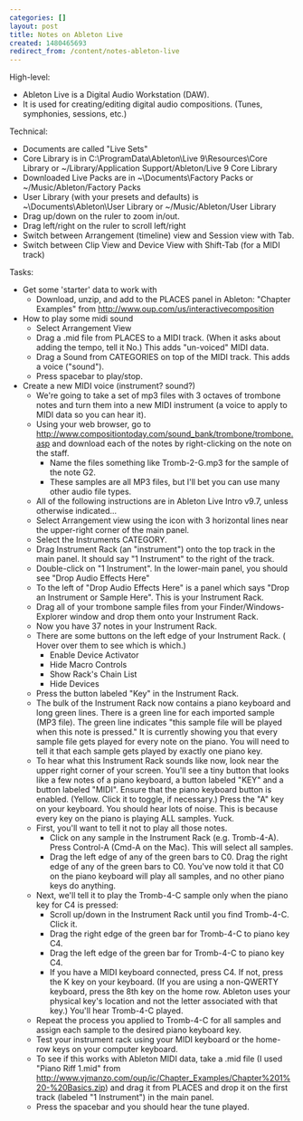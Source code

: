 ```yaml
---
categories: []
layout: post
title: Notes on Ableton Live
created: 1480465693
redirect_from: /content/notes-ableton-live
---
```

High-level:

* Ableton Live is a Digital Audio Workstation (DAW).
* It is used for creating/editing digital audio compositions.  (Tunes, symphonies, sessions, etc.)


Technical:

*   Documents are called "Live Sets"
* Core Library is in C:\ProgramData\Ableton\Live 9\Resources\Core Library or ~/Library/Application Support/Ableton/Live 9 Core Library
* Downloaded Live Packs are in ~\Documents\Factory Packs or ~/Music/Ableton/Factory Packs
* User Library (with your presets and defaults) is ~\Documents\Ableton\User Library or ~/Music/Ableton/User Library
* Drag up/down on the ruler to zoom in/out.
* Drag left/right on the ruler to scroll left/right
* Switch between Arrangement (timeline) view and Session view with Tab.
* Switch between Clip View and Device View with Shift-Tab (for a MIDI track)

Tasks:

* Get some 'starter' data to work with
    * Download, unzip, and add to the PLACES panel in Ableton: "Chapter Examples" from http://www.oup.com/us/interactivecomposition
* How to play some midi sound
    * Select Arrangement View
    * Drag a .mid file from PLACES to a MIDI track. (When it asks about adding the tempo, tell it No.) This adds "un-voiced" MIDI data.
    * Drag a Sound from CATEGORIES on top of the MIDI track.  This adds a voice ("sound").
    * Press spacebar to play/stop.
* Create a new MIDI voice (instrument? sound?)
    * We're going to take a set of mp3 files with 3 octaves of trombone notes and turn them into a new MIDI instrument (a voice to apply to MIDI data so you can hear it).
    * Using your web browser, go to http://www.compositiontoday.com/sound_bank/trombone/trombone.asp and download each of the notes by right-clicking on the note on the staff.
        * Name the files something like Tromb-2-G.mp3 for the sample of the note G2.
        * These samples are all MP3 files, but I'll bet you can use many other audio file types.
    * All of the following instructions are in Ableton Live Intro v9.7, unless otherwise indicated...
    * Select Arrangement view using the icon with 3 horizontal lines near the upper-right corner of the main panel.
    * Select the Instruments CATEGORY.
    * Drag Instrument Rack (an "instrument") onto the top track in the main panel.  It should say "1 Instrument" to the right of the track.
    * Double-click on "1 Instrument".  In the lower-main panel, you should see "Drop Audio Effects Here"
    * To the left of "Drop Audio Effects Here" is a panel which says "Drop an Instrument or Sample Here".  This is your Instrument Rack.
    * Drag all of your trombone sample files from your Finder/Windows-Explorer window and drop them onto your Instrument Rack.
    * Now you have 37 notes in your Instrument Rack.
    * There are some buttons on the left edge of your Instrument Rack. ( Hover over them to see which is which.)
        * Enable Device Activator
        * Hide Macro Controls
        * Show Rack's Chain List
        * Hide Devices
    * Press the button labeled "Key" in the Instrument Rack.
    * The bulk of the Instrument Rack now contains a piano keyboard and long green lines.  There is a green line for each imported sample (MP3 file).  The green line indicates "this sample file will be played when this note is pressed."  It is currently showing you that every sample file gets played for every note on the piano.  You will need to tell it that each sample gets played by exactly one piano key.
    * To hear what this Instrument Rack sounds like now, look near the upper right corner of your screen.  You'll see a tiny button that looks like a few notes of a piano keyboard, a button labeled "KEY" and a button labeled "MIDI".  Ensure that the piano keyboard button is enabled.  (Yellow.  Click it to toggle, if necessary.)  Press the "A" key on your keyboard.  You should hear lots of noise.  This is because every key on the piano is playing ALL samples.  Yuck.
    * First, you'll want to tell it not to play all those notes.
        * Click on any sample in the Instrument Rack (e.g. Tromb-4-A).  Press Control-A (Cmd-A on the Mac).  This will select all samples.
        * Drag the left edge of any of the green bars to C0.  Drag the right edge of any of the green bars to C0.  You've now told it that C0 on the piano keyboard will play all samples, and no other piano keys do anything.
    * Next, we'll tell it to play the Tromb-4-C sample only when the piano key for C4 is pressed:
        * Scroll up/down in the Instrument Rack until you find Tromb-4-C.  Click it.
        * Drag the right edge of the green bar for Tromb-4-C to piano key C4.
        * Drag the left edge of the green bar for Tromb-4-C to piano key C4.
        * If you have a MIDI keyboard connected, press C4.  If not, press the K key on your keyboard.  (If you are using a non-QWERTY keyboard, press the 8th key on the home row.  Ableton uses your physical key's location and not the letter associated with that key.)  You'll hear Tromb-4-C played.
    * Repeat the process you applied to Tromb-4-C for all samples and assign each sample to the desired piano keyboard key.
    * Test your instrument rack using your MIDI keyboard or the home-row keys on your computer keyboard.
    * To see if this works with Ableton MIDI data, take a .mid file (I used "Piano Riff 1.mid" from http://www.vjmanzo.com/oup/ic/Chapter_Examples/Chapter%201%20-%20Basics.zip) and drag it from PLACES and drop it on the first track (labeled "1 Instrument") in the main panel.
    * Press the spacebar and you should hear the tune played.


